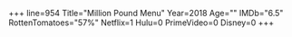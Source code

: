 +++
line=954
Title="Million Pound Menu"
Year=2018
Age=""
IMDb="6.5"
RottenTomatoes="57%"
Netflix=1
Hulu=0
PrimeVideo=0
Disney=0
+++

